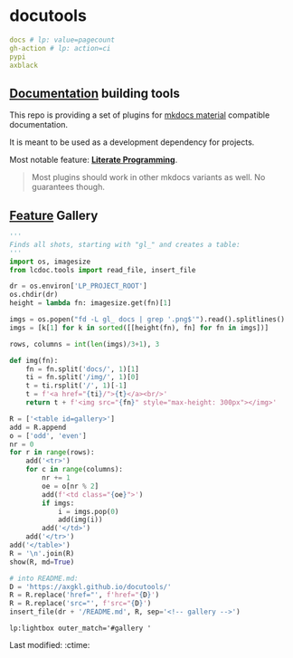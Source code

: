 #  docutools

```yaml lp mode=make_badges write_readme eval=always
docs # lp: value=pagecount
gh-action # lp: action=ci
pypi
axblack
```


## [Documentation](https://axgkl.github.io/docutools/) building tools

This repo is providing a set of plugins for [mkdocs material](https://squidfunk.github.io/mkdocs-material/) compatible documentation.

It is meant to be used as a development dependency for projects.

Most notable feature: **[Literate Programming](./features/lp/)**.

> Most plugins should work in other mkdocs variants as well. No guarantees though.


## [Feature](https://axgkl.github.io/docutools/features/) Gallery



```python lp:python eval=always
'''
Finds all shots, starting with "gl_" and creates a table:
'''
import os, imagesize
from lcdoc.tools import read_file, insert_file

dr = os.environ['LP_PROJECT_ROOT']
os.chdir(dr)
height = lambda fn: imagesize.get(fn)[1]

imgs = os.popen("fd -L gl_ docs | grep '.png$'").read().splitlines()
imgs = [k[1] for k in sorted([[height(fn), fn] for fn in imgs])]

rows, columns = int(len(imgs)/3+1), 3

def img(fn):
    fn = fn.split('docs/', 1)[1]
    ti = fn.split('/img/', 1)[0]
    t = ti.rsplit('/', 1)[-1]
    t = f'<a href="{ti}/">{t}</a><br/>'
    return t + f'<img src="{fn}" style="max-height: 300px"></img>'

R = ['<table id=gallery>']
add = R.append
o = ['odd', 'even']
nr = 0
for r in range(rows):
    add('<tr>')
    for c in range(columns):
        nr += 1
        oe = o[nr % 2]
        add(f'<td class="{oe}">')
        if imgs:
            i = imgs.pop(0)
            add(img(i))
        add('</td>')
    add('</tr>')
add('</table>')
R = '\n'.join(R)
show(R, md=True)

# into README.md:
D = 'https://axgkl.github.io/docutools/'
R = R.replace('href="', f'href="{D}')
R = R.replace('src="', f'src="{D}')
insert_file(dr + '/README.md', R, sep='<!-- gallery -->')

```

`lp:lightbox outer_match='#gallery '`

<style>
@media only screen and (min-width: 76.25em) {
  .odd { background-color: var(--md-code-bg-color);}
  .md-main__inner {
    max-width: none;
  }
  .md-sidebar--primary {
    left: 0;
    width: 0;
  }
  .md-sidebar--secondary {
    right: 0;
    width: 0;
    margin-left: 0;
    -webkit-transform: none;
    transform: none;   
  }
}

</style>

Last modified: :ctime:

